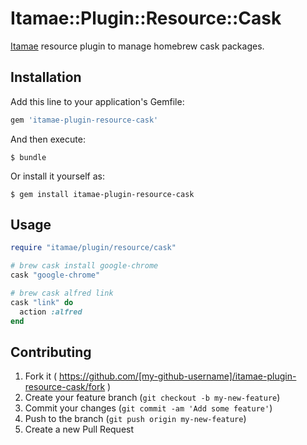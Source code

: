 # Itamae::Plugin::Resource::Cask

[Itamae](https://github.com/ryotarai/itamae) resource plugin to manage homebrew cask packages.

## Installation

Add this line to your application's Gemfile:

```ruby
gem 'itamae-plugin-resource-cask'
```

And then execute:

    $ bundle

Or install it yourself as:

    $ gem install itamae-plugin-resource-cask

## Usage

```ruby
require "itamae/plugin/resource/cask"

# brew cask install google-chrome
cask "google-chrome"

# brew cask alfred link
cask "link" do
  action :alfred
end
```

## Contributing

1. Fork it ( https://github.com/[my-github-username]/itamae-plugin-resource-cask/fork )
2. Create your feature branch (`git checkout -b my-new-feature`)
3. Commit your changes (`git commit -am 'Add some feature'`)
4. Push to the branch (`git push origin my-new-feature`)
5. Create a new Pull Request
